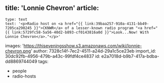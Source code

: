 title: 'Lonnie Chevron'
article:
  -
    type: text
    text: '<p>Radio host on <a href="{{ link:39baa257-910a-4131-bb49-7205ca290245 }}">CKNWR</a> of a lesser-known radio program "<a href="{{ link:5729fc58-5a56-40d2-b893-cf0143816a0d }}">Look...Now! With Lonnie Chevron</a>."</p>'
images: 'https://thiseveningsshow.s3.amazonaws.com/wiki/lonnie-chevron.png'
author: 7328c14f-7ec2-4511-a24d-29a1c5ce23eb
import_id: 30dc92fb-4956-479b-a43c-99fdf4ce4837
id: e2a7018d-b9b7-417a-bdba-dd8869744049
tags:
  - people
  - radio-hosts
